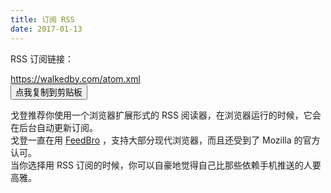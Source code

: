 ```yaml
---
title: 订阅 RSS
date: 2017-01-13
---
```


RSS 订阅链接：  

<span id="RSSlink">https://walkedby.com/atom.xml</span><br>
<button id="copyRSSlink">点我复制到剪贴板</button>
<script>
    (function () {
        var but = document.getElementById("copyRSSlink")
        var link = document.getElementById("RSSlink").innerText
        var lastTimeout = -1
        but.onclick = function () {
            if (lastTimeout != -1) {
                clearTimeout(lastTimeout)
            }
            navigator.clipboard.writeText(link)
            but.innerText = "复制成功"
            lastTimeout = setTimeout(function () {
                but.innerText = "点我复制到剪贴板"
                lastTimeout = -1
            }, 1000)
        }
    })();
</script>

戈登推荐你使用一个浏览器扩展形式的 RSS 阅读器，在浏览器运行的时候，它会在后台自动更新订阅。   
戈登一直在用 [FeedBro](https://nodetics.com/feedbro/) ，支持大部分现代浏览器，而且还受到了 Mozilla 的官方认可。    
当你选择用 RSS 订阅的时候，你可以自豪地觉得自己比那些依赖手机推送的人要高雅。  

